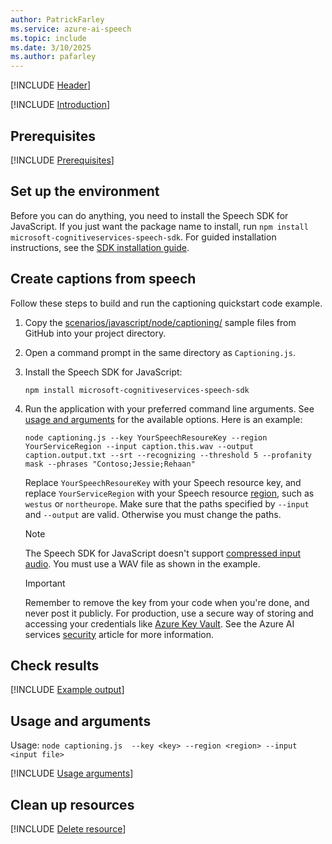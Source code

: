```yaml
---
author: PatrickFarley
ms.service: azure-ai-speech
ms.topic: include
ms.date: 3/10/2025
ms.author: pafarley
---
```


[!INCLUDE [Header](../../common/javascript.md)]

[!INCLUDE [Introduction](intro.md)]

## Prerequisites

[!INCLUDE [Prerequisites](../../common/azure-prerequisites.md)]

## Set up the environment

Before you can do anything, you need to install the Speech SDK for JavaScript. If you just want the package name to install, run `npm install microsoft-cognitiveservices-speech-sdk`. For guided installation instructions, see the [SDK installation guide](../../../quickstarts/setup-platform.md?pivots=programming-language-javascript).

## Create captions from speech

Follow these steps to build and run the captioning quickstart code example.

1. Copy the <a href="https://github.com/Azure-Samples/cognitive-services-speech-sdk/tree/master/scenarios/javascript/node/captioning/"  title="Copy the samples"  target="_blank">scenarios/javascript/node/captioning/</a> sample files from GitHub into your project directory.
1. Open a command prompt in the same directory as `Captioning.js`.
1. Install the Speech SDK for JavaScript:
    ```console
    npm install microsoft-cognitiveservices-speech-sdk
    ```
1. Run the application with your preferred command line arguments. See [usage and arguments](#usage-and-arguments) for the available options. Here is an example:
    ```console
    node captioning.js --key YourSpeechResoureKey --region YourServiceRegion --input caption.this.wav --output caption.output.txt --srt --recognizing --threshold 5 --profanity mask --phrases "Contoso;Jessie;Rehaan"
    ```
    Replace `YourSpeechResoureKey` with your Speech resource key, and replace `YourServiceRegion` with your Speech resource [region](~/articles/ai-services/speech-service/regions.md), such as `westus` or `northeurope`. Make sure that the paths specified by `--input` and `--output` are valid. Otherwise you must change the paths.

    > [!NOTE]
    > The Speech SDK for JavaScript doesn't support [compressed input audio](~/articles/ai-services/speech-service/how-to-use-codec-compressed-audio-input-streams.md). You must use a WAV file as shown in the example.

    > [!IMPORTANT]
    > Remember to remove the key from your code when you're done, and never post it publicly. For production, use a secure way of storing and accessing your credentials like [Azure Key Vault](../../../../use-key-vault.md). See the Azure AI services [security](../../../../security-features.md) article for more information.


## Check results

[!INCLUDE [Example output](example-output.md)]

## Usage and arguments

Usage: `node captioning.js  --key <key> --region <region> --input <input file>`

[!INCLUDE [Usage arguments](usage-arguments.md)]

## Clean up resources

[!INCLUDE [Delete resource](../../common/delete-resource.md)]
